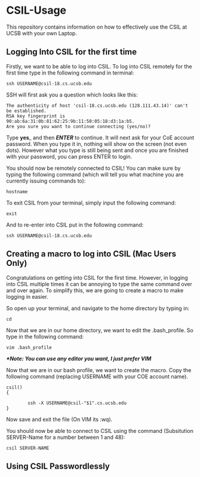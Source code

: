 # CSIL-Usage

This repository contains information on how to effectively use the CSIL at UCSB with your own Laptop.

## Logging Into CSIL for the first time

Firstly, we want to be able to log into CSIL. To log into CSIL remotely for the first time type in the following command in terminal:

```
ssh USERNAME@csil-18.cs.ucsb.edu
```

SSH will first ask you a question which looks like this:

```
The authenticity of host 'csil-18.cs.ucsb.edu (128.111.43.14)' can't be established.
RSA key fingerprint is 90:ab:6a:31:0b:81:62:25:9b:11:50:05:18:d3:1a:b5.
Are you sure you want to continue connecting (yes/no)?
```

Type __yes___ and then ___ENTER___ to continue. It will next ask for your CoE account password. When you type it in, nothing will show on the screen (not even dots). However what you type is still being sent and once you are finished with your password, you can press ENTER to login.

You should now be remotely connected to CSIL! You can make sure by typing the following command (which will tell you what machine you are currently issuing commands to):

```
hostname
```

To exit CSIL from your terminal, simply input the following command:

```
exit
```

And to re-enter into CSIL put in the following command:

```
ssh USERNAME@csil-18.cs.ucsb.edu
```

## Creating a macro to log into CSIL (Mac Users Only)

Congratulations on getting into CSIL for the first time. However, in logging into CSIL multiple times it can be annoying to type the same command over and over again. To simplify this, we are going to create a macro to make logging in easier.

So open up your terminal, and navigate to the home directory by typing in:
```
cd
```

Now that we are in our home directory, we want to edit the .bash_profile. So type in the following command:

```
vim .bash_profile
```
___*Note: You can use any editor you want, I just prefer VIM___

Now that we are in our bash profile, we want to create the macro. Copy the following command (replacing USERNAME with your COE account name).

```
csil()   
{         
         
        ssh -X USERNAME@csil-"$1".cs.ucsb.edu
}
```

Now save and exit the file (On VIM its :wq).

You should now be able to connect to CSIL using the command (Subsitution SERVER-Name for a number between 1 and 48):

```
csil SERVER-NAME
```

## Using CSIL Passwordlessly







